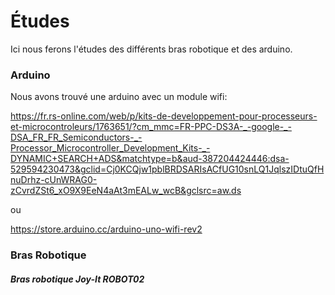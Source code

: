 # Études

Ici nous ferons l'études des différents bras robotique et des arduino.

### Arduino

Nous avons trouvé une arduino avec un module wifi:

https://fr.rs-online.com/web/p/kits-de-developpement-pour-processeurs-et-microcontroleurs/1763651/?cm_mmc=FR-PPC-DS3A-_-google-_-DSA_FR_FR_Semiconductors-_-Processor_Microcontroller_Development_Kits-_-DYNAMIC+SEARCH+ADS&matchtype=b&aud-387204424446:dsa-529594230473&gclid=Cj0KCQjw1pblBRDSARIsACfUG10snLQ1JqlszIDtuQfHnuDrhz-cUnWRAG0-zCvrdZSt6_xO9X9EeN4aAt3mEALw_wcB&gclsrc=aw.ds

ou

https://store.arduino.cc/arduino-uno-wifi-rev2


### Bras Robotique

##### Bras robotique Joy-It ROBOT02


